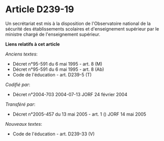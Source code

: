 # Article D239-19

Un secrétariat est mis à la disposition de l'Observatoire national de la sécurité des établissements scolaires et
d'enseignement supérieur par le ministre chargé de l'enseignement supérieur.

**Liens relatifs à cet article**

_Anciens textes_:

  - Décret n°95-591 du 6 mai 1995 - art. 8 (M)
  - Décret n°95-591 du 6 mai 1995 - art. 8 (Ab)
  - Code de l'éducation - art. D239-5 (T)

_Codifié par_:

  - Décret n°2004-703 2004-07-13 JORF 24 février 2004

_Transféré par_:

  - Décret n°2005-457 du 13 mai 2005 - art. 1 () JORF 14 mai 2005

_Nouveaux textes_:

  - Code de l'éducation - art. D239-33 (V)
